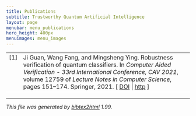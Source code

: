 ```yaml
---
title: Publications
subtitle: Trustworthy Quantum Artificial Intelligence
layout: page
menubar: menu_publications
hero_height: 400px
menuimages: menu_images
---
```


<style>
    table tr {
        border-bottom: 2px solid #fff;
    }
</style>



<!-- This document was automatically generated with bibtex2html 1.99
     (see http://www.lri.fr/~filliatr/bibtex2html/),
     with the following command:
     bibtex2html -nodoc -nobibsource -noabstract -nokeywords -html-entities -d -r tqai.bib  -->


<table>

<tr valign="top">
<td align="right" class="bibtexnumber">
[<a name="DBLP:conf/cav/GuanFY21">1</a>]
</td>
<td class="bibtexitem">
Ji&nbsp;Guan, Wang Fang, and Mingsheng Ying.
 Robustness verification of quantum classifiers.
 In <em>Computer Aided Verification - 33rd International Conference,
  CAV 2021</em>, volume 12759 of <em>Lecture Notes in Computer Science</em>, pages
  151&ndash;174. Springer, 2021.
[&nbsp;<a href="http://dx.doi.org/10.1007/978-3-030-81685-8\_7">DOI</a>&nbsp;| 
<a href="https://doi.org/10.1007/978-3-030-81685-8\_7">http</a>&nbsp;]

</td>
</tr>
</table><hr><p><em>This file was generated by
<a href="http://www.lri.fr/~filliatr/bibtex2html/">bibtex2html</a> 1.99.</em></p>
